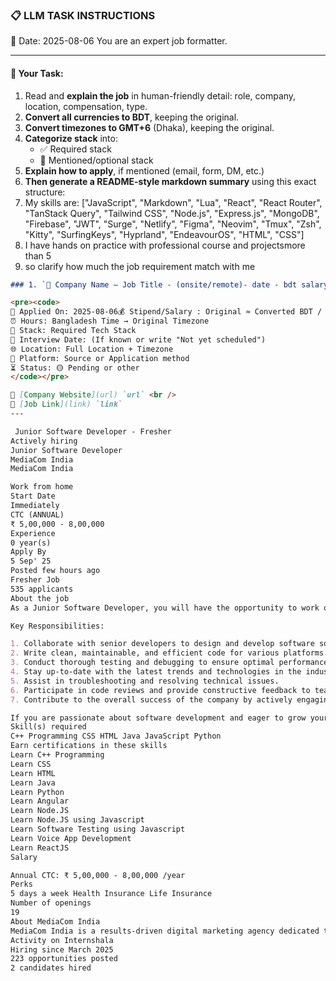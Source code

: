 ### 📋 LLM TASK INSTRUCTIONS  
📅 Date: 2025-08-06
You are an expert job formatter.

---

#### 🔧 Your Task:
1. Read and **explain the job** in human-friendly detail: role, company, location, compensation, type.  
2. **Convert all currencies to BDT**, keeping the original.  
3. **Convert timezones to GMT+6** (Dhaka), keeping the original.  
4. **Categorize stack** into:  
   - ✅ Required stack  
   - 🔧 Mentioned/optional stack  
5. **Explain how to apply**, if mentioned (email, form, DM, etc.)  
6. **Then generate a README-style markdown summary** using this exact structure:
7. My skills are: ["JavaScript", "Markdown", "Lua", "React", "React Router", "TanStack Query", "Tailwind CSS", "Node.js", "Express.js", "MongoDB", "Firebase", "JWT", "Surge", "Netlify", "Figma", "Neovim", "Tmux", "Zsh", "Kitty", "SurfingKeys", "Hyprland", "EndeavourOS", "HTML", "CSS"]
8. I have hands on practice with professional course and projectsmore than 5
9. so clarify how much the job requirement match with me 

```markdown
### 1. `🏢 Company Name — Job Title - (onsite/remote)- date - bdt salary`

<pre><code>
📅 Applied On: 2025-08-06💰 Stipend/Salary : Original ≈ Converted BDT / Monthly
⏰ Hours: Bangladesh Time → Original Timezone
🧰 Stack: Required Tech Stack
📆 Interview Date: (If known or write "Not yet scheduled")
🌐 Location: Full Location + Timezone
🧭 Platform: Source or Application method
⏳ Status: 🟡 Pending or other
</code></pre>

🔗 [Company Website](url) `url` <br />
🔗 [Job Link](link) `link`
---

 Junior Software Developer - Fresher
Actively hiring
Junior Software Developer
MediaCom India
MediaCom India

Work from home
Start Date
Immediately
CTC (ANNUAL)
₹ 5,00,000 - 8,00,000
Experience
0 year(s)
Apply By
5 Sep' 25
Posted few hours ago
Fresher Job
535 applicants
About the job
As a Junior Software Developer, you will have the opportunity to work on cutting-edge projects that push the boundaries of technology and innovation. We are looking for someone who is proficient in JavaScript, Java, Python, HTML, C++ Programming, and CSS to join our dynamic team.

Key Responsibilities:

1. Collaborate with senior developers to design and develop software solutions.
2. Write clean, maintainable, and efficient code for various platforms.
3. Conduct thorough testing and debugging to ensure optimal performance.
4. Stay up-to-date with the latest trends and technologies in the industry.
5. Assist in troubleshooting and resolving technical issues.
6. Participate in code reviews and provide constructive feedback to team members.
7. Contribute to the overall success of the company by actively engaging in team meetings and brainstorming sessions.

If you are passionate about software development and eager to grow your skills in a fast-paced environment, then this is the perfect opportunity for you. Join us and be a part of a team that is shaping the future of digital media!
Skill(s) required
C++ Programming CSS HTML Java JavaScript Python
Earn certifications in these skills
Learn C++ Programming
Learn CSS
Learn HTML
Learn Java
Learn Python
Learn Angular
Learn Node.JS
Learn Node.JS using Javascript
Learn Software Testing using Javascript
Learn Voice App Development
Learn ReactJS
Salary

Annual CTC: ₹ 5,00,000 - 8,00,000 /year
Perks
5 days a week Health Insurance Life Insurance
Number of openings
19
About MediaCom India
MediaCom India is a results-driven digital marketing agency dedicated to helping brands grow in the ever-evolving digital landscape. We specialize in SEO, social media marketing, content creation, paid advertising, and data-driven marketing strategies that drive engagement, boost visibility, and maximize ROI. With a blend of creativity and analytics, we craft tailored marketing solutions that connect businesses with their target audience and deliver measurable results. Whether you're looking to build brand awareness, increase website traffic, or improve conversions, MediaCom India ensures that your brand stays ahead of the competition.
Activity on Internshala
Hiring since March 2025
223 opportunities posted
2 candidates hired


```